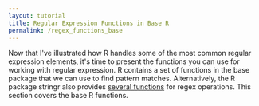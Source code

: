 ```yaml
---
layout: tutorial
title: Regular Expression Functions in Base R
permalink: /regex_functions_base
---
```


Now that I've illustrated how R handles some of the most common regular expression elements, it's time to present the functions you can use for working with regular expression.  R contains a set of functions in the base package that we can use to find pattern matches.  Alternatively, the R package stringr also provides [several functions](#regex_functions_stringr) for regex operations.  This section covers the base R functions.
